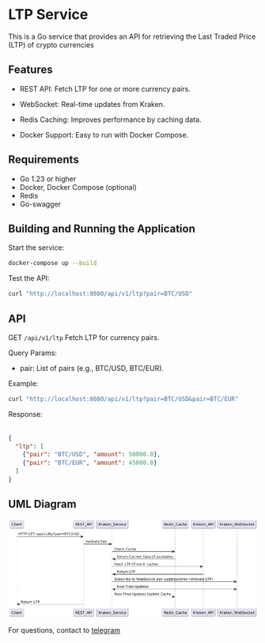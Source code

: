# LTP Service

This is a Go service that provides an API for retrieving the Last Traded Price (LTP) of crypto currencies



## Features
- REST API: Fetch LTP for one or more currency pairs.

- WebSocket: Real-time updates from Kraken.

- Redis Caching: Improves performance by caching data.

- Docker Support: Easy to run with Docker Compose.

## Requirements

- Go 1.23 or higher
- Docker, Docker Compose (optional)
- Redis
- Go-swagger

## Building and Running the Application

Start the service:

```bash
docker-compose up --build
```

Test the API:

```bash
curl "http://localhost:8080/api/v1/ltp?pair=BTC/USD"
```


## API
GET `/api/v1/ltp`
Fetch LTP for currency pairs.

Query Params:

- pair: List of pairs (e.g., BTC/USD, BTC/EUR).

Example:

```bash
curl "http://localhost:8080/api/v1/ltp?pair=BTC/USD&pair=BTC/EUR"
```
Response:

```json

{
  "ltp": [
    {"pair": "BTC/USD", "amount": 50000.0},
    {"pair": "BTC/EUR", "amount": 45000.0}
  ]
}
```


## UML Diagram
![alt text](image.png)

For questions, contact to [telegram](t.me/buntov)